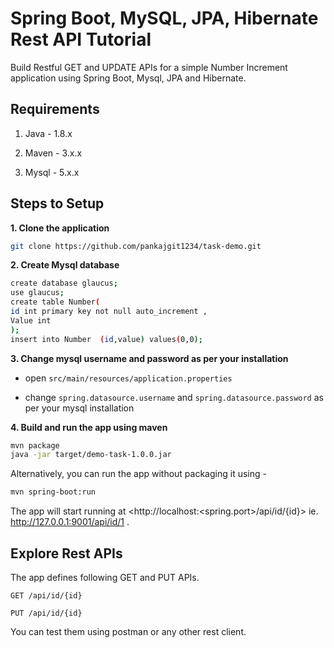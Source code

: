 # Spring Boot, MySQL, JPA, Hibernate Rest API Tutorial

Build Restful GET and UPDATE APIs for a simple Number Increment application using Spring Boot, Mysql, JPA and Hibernate.

## Requirements

1. Java - 1.8.x

2. Maven - 3.x.x

3. Mysql - 5.x.x

## Steps to Setup

**1. Clone the application**

```bash
git clone https://github.com/pankajgit1234/task-demo.git
```

**2. Create Mysql database**
```bash
create database glaucus;
use glaucus;
create table Number(
id int primary key not null auto_increment ,
Value int
);
insert into Number  (id,value) values(0,0);

```

**3. Change mysql username and password as per your installation**

+ open `src/main/resources/application.properties`

+ change `spring.datasource.username` and `spring.datasource.password` as per your mysql installation

**4. Build and run the app using maven**

```bash
mvn package
java -jar target/demo-task-1.0.0.jar
```

Alternatively, you can run the app without packaging it using -

```bash
mvn spring-boot:run
```

The app will start running at <http://localhost:<spring.port>/api/id/{id}> ie. http://127.0.0.1:9001/api/id/1 .

## Explore Rest APIs

The app defines following GET and PUT APIs.

    GET /api/id/{id}
    
    PUT /api/id/{id}
    

You can test them using postman or any other rest client.


